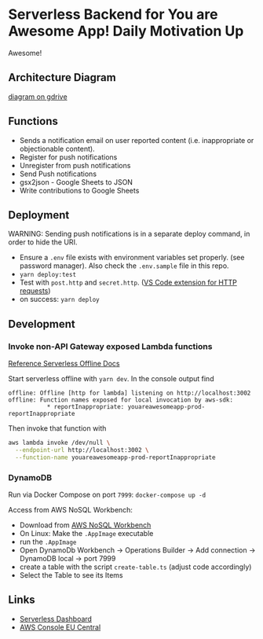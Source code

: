 # Serverless Backend for You are Awesome App! Daily Motivation Up

Awesome!

## Architecture Diagram

[diagram on gdrive](https://drive.google.com/file/d/16q4tDXvDJJmJJllpi_lgGpntYiB_nEjh/view?usp=sharing)

## Functions

- Sends a notification email on user reported content (i.e. inappropriate or objectionable content).
- Register for push notifications
- Unregister from push notifications
- Send Push notifications
- gsx2json - Google Sheets to JSON
- Write contributions to Google Sheets

## Deployment

WARNING: Sending push notifications is in a separate deploy command, in order to hide the URI.

- Ensure a `.env` file exists with environment variables set properly. (see password manager). Also check the `.env.sample` file in this repo.
- `yarn deploy:test`
- Test with `post.http` and `secret.http`. ([VS Code extension for HTTP requests](https://marketplace.visualstudio.com/items?itemName=humao.rest-client))
- on success: `yarn deploy`

## Development

### Invoke non-API Gateway exposed Lambda functions

[Reference Serverless Offline Docs](https://www.serverless.com/plugins/serverless-offline#usage-with-invoke)

Start serverless offline with `yarn dev`.
In the console output find

```log
offline: Offline [http for lambda] listening on http://localhost:3002
offline: Function names exposed for local invocation by aws-sdk:
           * reportInappropriate: youareawesomeapp-prod-reportInappropriate
```

Then invoke that function with

```sh
aws lambda invoke /dev/null \
  --endpoint-url http://localhost:3002 \
  --function-name youareawesomeapp-prod-reportInappropriate
```

### DynamoDB

Run via Docker Compose on port `7999`:
`docker-compose up -d`

Access from AWS NoSQL Workbench:

- Download from [AWS NoSQL Workbench](https://docs.aws.amazon.com/amazondynamodb/latest/developerguide/workbench.settingup.html)
- On Linux: Make the `.AppImage` executable
- run the `.AppImage`
- Open DynamoDb Workbench -> Operations Builder -> Add connection -> DynamoDB local -> port 7999
- create a table with the script `create-table.ts` (adjust code accordingly)
- Select the Table to see its Items

## Links

- [Serverless Dashboard](https://dashboard.serverless.com)
- [AWS Console EU Central](https://eu-central-1.console.aws.amazon.com/console/home?region=eu-central-1#)
